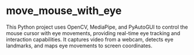 # move_mouse_with_eye
This Python project uses OpenCV, MediaPipe, and PyAutoGUI to control the mouse cursor with eye movements, providing real-time eye tracking and interaction capabilities. It captures video from a webcam, detects eye landmarks, and maps eye movements to screen coordinates.
